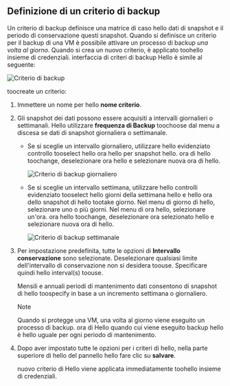 ## <a name="defining-a-backup-policy"></a>Definizione di un criterio di backup
Un criterio di backup definisce una matrice di caso hello dati di snapshot e il periodo di conservazione questi snapshot. Quando si definisce un criterio per il backup di una VM è possibile attivare un processo di backup *una volta al giorno*. Quando si crea un nuovo criterio, è applicato toohello insieme di credenziali. interfaccia di criteri di backup Hello è simile al seguente:

![Criterio di backup](./media/backup-create-policy-for-vms/backup-policy.png)

toocreate un criterio:

1. Immettere un nome per hello **nome criterio**.
2. Gli snapshot dei dati possono essere acquisiti a intervalli giornalieri o settimanali. Hello utilizzare **frequenza di Backup** toochoose dal menu a discesa se dati di snapshot giornaliera o settimanale.
   
   * Se si sceglie un intervallo giornaliero, utilizzare hello evidenziato controllo tooselect hello ora hello per snapshot hello. ora di hello toochange, deselezionare ora hello e selezionare nuova ora di hello.
     
     ![Criterio di backup giornaliero](./media/backup-create-policy-for-vms/backup-policy-daily.png) <br/>
   * Se si sceglie un intervallo settimana, utilizzare hello controlli evidenziato tooselect hello giorni della settimana hello e hello ora dello snapshot di hello tootake giorno. Nel menu di giorno di hello, selezionare uno o più giorni. Nel menu di ora hello, selezionare un'ora. ora hello toochange, deselezionare ora selezionato hello e selezionare nuova ora di hello.
     
     ![Criterio di backup settimanale](./media/backup-create-policy-for-vms/backup-policy-weekly.png)
3. Per impostazione predefinita, tutte le opzioni di **Intervallo conservazione** sono selezionate. Deselezionare qualsiasi limite dell'intervallo di conservazione non si desidera toouse. Specificare quindi hello interval(s) toouse.
   
    Mensili e annuali periodi di mantenimento dati consentono di snapshot di hello toospecify in base a un incremento settimana o giornaliero.
   
   > [!NOTE]
   > Quando si protegge una VM, una volta al giorno viene eseguito un processo di backup. ora di Hello quando cui viene eseguito backup hello è hello uguale per ogni periodo di mantenimento.
   > 
   > 
4. Dopo aver impostato tutte le opzioni per i criteri di hello, nella parte superiore di hello del pannello hello fare clic su **salvare**.
   
    nuovo criterio di Hello viene applicata immediatamente toohello insieme di credenziali.

